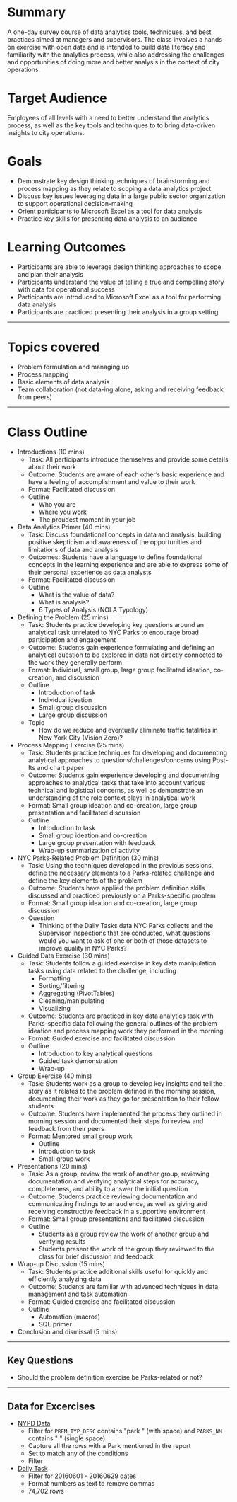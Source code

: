 # Summary
A one-day survey course of data analytics tools, techniques, and best practices aimed at managers and supervisors. The class involves a hands-on exercise with open data and is intended to build data literacy and familiarity with the analytics process, while also addressing the challenges and opportunities of doing more and better analysis in the context of city operations. 

<!-- ######  [back to top](#top) -->

<a id="target-audience"></a>
# Target Audience
Employees of all levels with a need to better understand the analytics process, as well as the key tools and techniques to to bring data-driven insights to city operations.

# Goals
+ Demonstrate key design thinking techniques of brainstorming and process mapping as they relate to scoping a data analytics project
+ Discuss key issues leveraging data in a large public sector organization to support operational decision-making
+ Orient participants to Microsoft Excel as a tool for data analysis
+ Practice key skills for presenting data analysis to an audience

# Learning Outcomes
+ Participants are able to leverage design thinking approaches to scope and plan their analysis
+ Participants understand the value of telling a true and compelling story with data for operational success
+ Participants are introduced to Microsoft Excel as a tool for performing data analysis
+ Participants are practiced presenting their analysis in a group setting

- - -

# Topics covered
+ Problem formulation and managing up
+ Process mapping
+ Basic elements of data analysis
+ Team collaboration (not data-ing alone, asking and receiving feedback from peers)
<!-- 
+ Data verification
+ Best practices with data (naming, analysis, reporting, visualization)
+ How to do documentation
+ Automation (macros)
 -->

- - - 

# Class Outline
+ Introductions (10 mins)
	+ Task: All participants introduce themselves and provide some details about their work
	+ Outcome: Students are aware of each other’s basic experience and have a feeling of accomplishment and value to their work
	+ Format: Facilitated discussion
	+ Outline
		+ Who you are
		+ Where you work
		+ The proudest moment in your job
+ Data Analytics Primer (40 mins)
	+ Task: Discuss foundational concepts in data and analysis, building positive skepticism and awareness of the opportunities and limitations of data and analysis
	+ Outcomes: Students have a language to define foundational concepts in the learning experience and are able to express some of their personal experience as data analysts
	+ Format: Facilitated discussion
	+ Outline
		+ What is the value of data?
		+ What is analysis?
		+ 6 Types of Analysis (NOLA Typology)
+ Defining the Problem (25 mins)
	+ Task: Students practice developing key questions around an analytical task  unrelated to NYC Parks to encourage broad participation and engagement
	+ Outcome: Students gain experience formulating and defining an analytical question to be explored in data not directly connected to the work they generally perform
	+ Format: Individual, small group, large group facilitated ideation, co-creation, and discussion
	+ Outline
		+ Introduction of task
		+ Individual ideation
		+ Small group discussion
		+ Large group discussion
	+ Topic
		+ How do we reduce and eventually eliminate traffic fatalities in New York City (Vision Zero)?
+ Process Mapping Exercise (25 mins)
	+ Task: Students practice techniques for developing and documenting analytical approaches to questions/challenges/concerns using Post-Its and chart paper
	+ Outcome: Students gain experience developing and documenting approaches to analytical tasks that take into account various technical and logistical concerns, as well as demonstrate an understanding of the role context plays in analytical work
	+ Format: Small group ideation and co-creation, large group presentation and facilitated discussion
	+ Outline
		+ Introduction to task
		+ Small group ideation and co-creation
		+ Large group presentation with feedback
		+ Wrap-up summarization of activity
+ NYC Parks-Related Problem Definition (30 mins)
	+ Task: Using the techniques developed in the previous sessions, define the necessary elements to a Parks-related challenge and define the key elements of the problem
	+ Outcome: Students have applied the problem definition skills discussed and practiced previously on a Parks-specific problem
	+ Format: Small group ideation and co-creation, large group discussion
	+ Question
		+ Thinking of the Daily Tasks data NYC Parks collects and the Supervisor Inspections that are conducted, what questions would you want to ask of one or both of those datasets to improve quality in NYC Parks?
+ Guided Data Exercise (30 mins)
	+ Task: Students follow a guided exercise in key data manipulation tasks using data related to the challenge, including 
		+ Formatting
		+ Sorting/filtering
		+ Aggregating (PivotTables)
		+ Cleaning/manipulating
		+ Visualizing
	+ Outcome: Students are practiced in key data analytics task with Parks-specific data following the general outlines of the problem ideation and process mapping work they performed in the morning
	+ Format: Guided exercise and facilitated discussion
	+ Outline
		+ Introduction to key analytical questions
		+ Guided task demonstration
		+ Wrap-up
+ Group Exercise (40 mins)
	+ Task: Students work as a group to develop key insights and tell the story as it relates to the problem defined in the morning session, documenting their work as they go for presentation to their fellow students
	+ Outcome: Students have implemented the process they outlined in morning session and documented their steps for review and feedback from their peers
	+ Format: Mentored small group work
		+ Outline
		+ Introduction to task
		+ Small group work
+ Presentations (20 mins)
	+ Task: As a group, review the work of another group, reviewing documentation and verifying analytical steps for accuracy, completeness, and ability to answer the initial question
	+ Outcome: Students practice reviewing documentation and communicating findings to an audience, as well as giving and receiving constructive feedback in a supportive environment
	+ Format: Small group presentations and facilitated discussion
	+ Outline
		+ Students as a group review the work of another group and verifying results
		+ Students present the work of the group they reviewed to the class for brief discussion and feedback
+ Wrap-up Discussion (15 mins)
	+ Task: Students practice additional skills useful for quickly and efficiently analyzing data
	+ Outcome: Students are familiar with advanced techniques in data management and task automation
	+ Format: Guided exercise and facilitated discussion
	+ Outline
		+ Automation (macros)
		+ SQL primer
+ Conclusion and dismissal (5 mins)


- - - 

## Key Questions
+ Should the problem definition exercise be Parks-related or not?

- - -
## Data for Excercises
+ [NYPD Data](https://data.cityofnewyork.us/Public-Safety/NYPD-Complaint-Data-Current-YTD/5uac-w243/data)
	+ Filter for `PREM_TYP_DESC` contains "park " (with space) and `PARKS_NM` contains " " (single space)
	+ Capture all the rows with a Park mentioned in the report
	+ Set to match any of the conditions
	+ Filter 
+ [Daily Task](https://data.cityofnewyork.us/Environment/NYC-Parks-Daily-Tasks-Cleaning-Records-Fiscal-Year/kwte-dppd/data)
	+ Filter for 20160601 - 20160629 dates
	+ Format numbers as text to remove commas
	+ 74,702 rows

